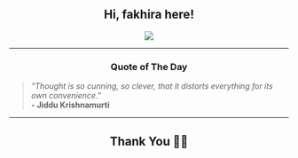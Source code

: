 <h2 align="center"> Hi, fakhira here!</h2>

<p align="center">
<a href="https://github.com/fakhiralkda" alt="github streak"><img src="https://dvst-streak.herokuapp.com/?user=fakhiralkda&theme=tokyonight&fire=DD472C"></a>
</p>

<hr>
<h3 align="center">Quote of The Day</h3>
<p align="center">
<blockquote>
<i>"Thought is so cunning, so clever, that it distorts everything for its own convenience."</i>
<br>
<b>- Jiddu Krishnamurti</b>
</blockquote>
</p>


<hr>
<h2 align="center">Thank You 🙏🏼</h2>
